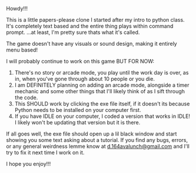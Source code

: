 Howdy!!!

This is a little papers-please clone I started after my intro to python class. It's completely text based and the entire thing plays within command prompt.
...at least, I'm pretty sure thats what it's called.

The game doesn't have any visuals or sound design, making it entirely menu based!

I will probably continue to work on this game BUT FOR NOW:

1. There's no story or arcade mode, you play until the work day is over, as in, when you've gone through about 10 people or you die.
2. I am DEFINITELY planning on adding an arcade mode, alongside a timer mechanic and some other things that I'll likely think of as I sift through the code.
3. This SHOULD work by clicking the exe file itself, if it doesn't its because Python needs to be installed on your computer first.
4. If you have IDLE on your computer, I coded a version that works in IDLE! I likely won't be updating that version but it is there.

If all goes well, the exe file should open up a lil black window and start showing you some text asking about a tutorial.
If you find any bugs, errors, or any general weirdness lemme know at d.164avalunch@gmail.com and I'll try to fix it next time I work on it.

I hope you enjoy!!!
